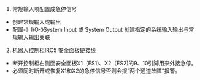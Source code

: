 1. 常规输入项配置成急停信号
  - 创建常规输入或输出
  - 配置-》I/O-》System Input 或 System Output 创建指定的系统输入输出与常规输入输出关联
    
2. 机器人控制柜IRC5 安全面板硬接线
  - 断开控制柜右侧面安全面板X1（ES1)、X2（ES2)的9、10引脚用来外接急停。
  - 必须同时断开或恢复X1和X2的急停信号否则会报“两个通道故障”报警。
